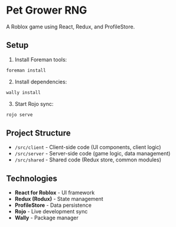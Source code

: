 # Pet Grower RNG

A Roblox game using React, Redux, and ProfileStore.

## Setup

1. Install Foreman tools:
```bash
foreman install
```

2. Install dependencies:
```bash
wally install
```

3. Start Rojo sync:
```bash
rojo serve
```

## Project Structure

- `/src/client` - Client-side code (UI components, client logic)
- `/src/server` - Server-side code (game logic, data management)
- `/src/shared` - Shared code (Redux store, common modules)

## Technologies

- **React for Roblox** - UI framework
- **Redux (Rodux)** - State management
- **ProfileStore** - Data persistence
- **Rojo** - Live development sync
- **Wally** - Package manager

